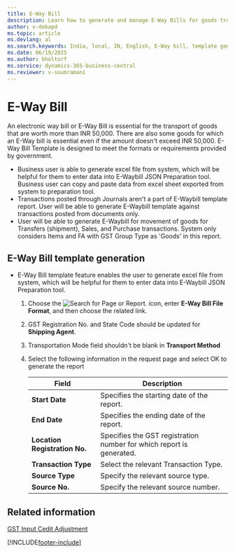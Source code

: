```yaml
---
title: E-Way Bill
description: Learn how to generate and manage E-Way Bills for goods transportation in India using Business Central.
author: v-debapd
ms.topic: article
ms.devlang: al
ms.search.keywords: India, local, IN, English, E-Way bill, template generation
ms.date: 06/19/2025
ms.author: bholtorf
ms.service: dynamics-365-business-central
ms.reviewer: v-soumramani
---
```


# E-Way Bill

An electronic way bill or E-Way Bill is essential for the transport of goods that are worth more than INR 50,000. There are also some goods for which an E-Way bill is essential even if the amount doesn't exceed INR 50,000. E-Way Bill Template is designed to meet the formats or requirements provided by government.

- Business user is able to generate excel file from system, which will be helpful for them to enter data into E-Waybill JSON Preparation tool. Business user can copy and paste data from excel sheet exported from system to preparation tool.
- Transactions posted through Journals aren't a part of E-Waybill template report. User will be able to generate E-Waybill template against transactions posted from documents only.
- User will be able to generate E-Waybill for movement of goods for Transfers (shipment), Sales, and Purchase transactions. System only considers Items and FA with GST Group Type as 'Goods' in this report.

## E-Way Bill template generation

- E-Way Bill template feature enables the user to generate excel file from system, which will be helpful for them to enter data into E-Waybill JSON Preparation tool.

  1. Choose the ![Search for Page or Report.](image/search_small.png "Search for Page or Report icon") icon, enter **E-Way Bill File Format**, and then choose the related link.
  1. GST Registration No. and State Code should be updated for **Shipping Agent**.
  1. Transportation Mode field shouldn't be blank in **Transport Method**
  1. Select the following information in the request page and select OK to generate the report

     |Field|Description|
     |---------|---------|
     |**Start Date**|Specifies the starting date of the report.|
     |**End Date**|Specifies the ending date of the report.|
     |**Location Registration No.**|Specifies the GST registration number for which report is generated.|
     |**Transaction Type**|Select the relevant Transaction Type.|
     |**Source Type**|Specify the relevant source type.|
     |**Source No.**|Specify the relevant source number.|

## Related information

[GST Input Cedit Adjustment](GST-Input-Tax-Credit-Adjustment.md)

[!INCLUDE[footer-include](../../includes/footer-banner.md)]
